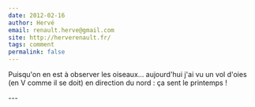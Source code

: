 ```yaml
---
date: 2012-02-16
author: Hervé
email: renault.herve@gmail.com
site: http://herverenault.fr/
tags: comment
permalink: false
---
```


<p>Puisqu'on en est à observer les oiseaux... aujourd'hui j'ai vu un vol d'oies (en V comme il se doit) en direction du nord : ça sent le printemps !<br />
</p>
---